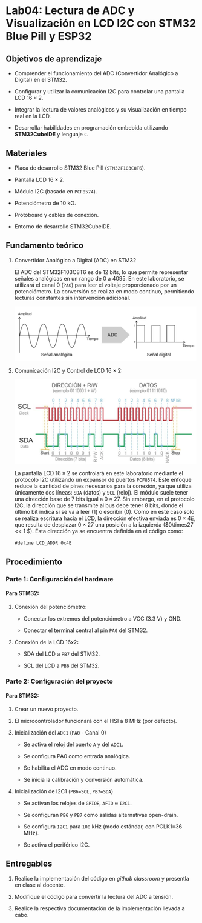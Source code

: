 # Lab04: Lectura de ADC y Visualización en LCD I2C con STM32 Blue Pill y ESP32

## Objetivos de aprendizaje

* Comprender el funcionamiento del ADC (Convertidor Analógico a Digital) en el STM32.

*  Configurar y utilizar la comunicación I2C para controlar una pantalla LCD $16\times2$.

* Integrar la lectura de valores analógicos y su visualización en tiempo real en la LCD.

* Desarrollar habilidades en programación embebida utilizando **STM32CubeIDE** y lenguaje ```C```.

## Materiales 

* Placa de desarrollo STM32 Blue Pill (```STM32F103C8T6```).

* Pantalla LCD $16\times2$. 

* Módulo I2C (basado en ```PCF8574```).

* Potenciómetro de $10$ kΩ.

* Protoboard y cables de conexión.

* Entorno de desarrollo STM32CubeIDE.

## Fundamento teórico

1. Convertidor Analógico a Digital (ADC) en STM32

    El ADC del STM32F103C8T6 es de $12$ bits, lo que permite representar señales analógicas en un rango de $0$ a $4095$. En este laboratorio, se utilizará el canal $0$ (```PA0```) para leer el voltaje proporcionado por un potenciómetro. La conversión se realiza en modo continuo, permitiendo lecturas constantes sin intervención adicional.

    ![adc](/laboratorios/figs/lab04/adc.png)

2. Comunicación I2C y Control de LCD $16\times2$:

    ![i2c](/laboratorios/figs/lab04/i2c.png)

    La pantalla LCD $16\times2$ se controlará en este laboratorio mediante el protocolo I2C utilizando un expansor de puertos ```PCF8574```. Este enfoque reduce la cantidad de pines necesarios para la conexión, ya que utiliza únicamente dos líneas: ```SDA``` (datos) y ```SCL``` (reloj). El módulo suele tener una dirección base de $7$ bits igual a $0\times27$. Sin embargo, en el protocolo I2C, la dirección que se transmite al bus debe tener $8$ bits, donde el último bit indica si se va a leer ($1$) o escribir ($0$). Como en este caso solo se realiza escritura hacia el LCD, la dirección efectiva enviada es $0\times4E$, que resulta de desplazar $0\times27$ una posición a la izquierda ($0\times27 << 1 $). Esta dirección ya se encuentra definida en el código como:

    ```
    #define LCD_ADDR 0x4E
    ```

## Procedimiento

### Parte 1: Configuración del hardware

#### Para STM32: 

1. Conexión del potenciómetro:

    * Conectar los extremos del potenciómetro a VCC ($3.3$ V) y GND.

    * Conectar el terminal central al pin ```PA0``` del STM32.

2. Conexión de la LCD 16x2:

    * SDA del LCD a ```PB7``` del STM32.

    * SCL del LCD a ```PB6``` del STM32.
    
### Parte 2: Configuración del proyecto

#### Para STM32: 

1. Crear un nuevo proyecto.

2. El microcontrolador funcionará con el HSI a $8$ MHz (por defecto).

3.  Inicialización del ```ADC1``` (```PA0``` - Canal 0)

    * Se activa el reloj del puerto ```A``` y del ```ADC1```.

    * Se configura PA0 como entrada analógica.

    * Se habilita el ADC en modo continuo.

    * Se inicia la calibración y conversión automática.

4. Inicialización de I2C1 (```PB6=SCL```, ```PB7=SDA```)

    * Se activan los relojes de ```GPIOB```, ```AFIO``` e ```I2C1```.

    * Se configuran ```PB6``` y ```PB7``` como salidas alternativas open-drain.

    * Se configura ```I2C1``` para ```100``` kHz (modo estándar, con PCLK1=36 MHz).

    * Se activa el periférico I2C.


## Entregables

1. Realice la implementación del código en *github classroom* y presentla
en clase al docente.

2. Modifique el código para convertir la lectura del ADC a tensión.

3. Realice la respectiva documentación de la implementación llevada a cabo.







